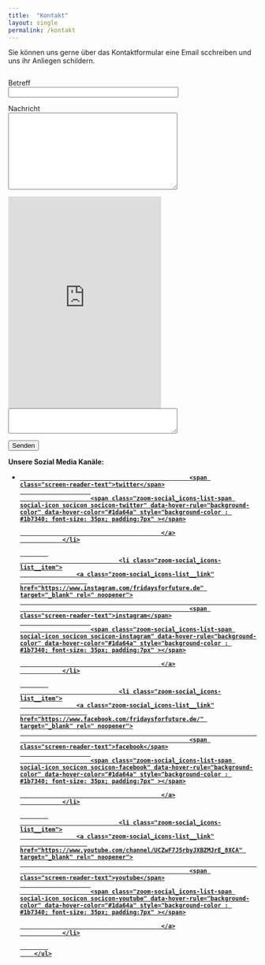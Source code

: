 ```yaml
---
title:  "Kontakt"
layout: single
permalink: /kontakt
---
```


Sie können uns gerne über das Kontaktformular eine Email scchreiben und uns ihr Anliegen schildern. 

<figure class="wp-block-image"><img alt=""/></figure>

<div role="form" class="wpcf7" id="wpcf7-f15533-p14388-o2" lang="en-US" dir="ltr">
<div class="screen-reader-response"><p role="status" aria-live="polite" aria-atomic="true"></p> <ul></ul></div>
<form action="mailto:tim-martin.melchert@outlook.com" method="post" class="wpcf7-form init" novalidate="novalidate" data-status="init">
<div style="display: none;">
<input type="hidden" name="_wpcf7" value="15533" />
<input type="hidden" name="_wpcf7_version" value="5.4" />
<input type="hidden" name="_wpcf7_locale" value="en_US" />
<input type="hidden" name="_wpcf7_unit_tag" value="wpcf7-f15533-p14388-o2" />
<input type="hidden" name="_wpcf7_container_post" value="14388" />
<input type="hidden" name="_wpcf7_posted_data_hash" value="" />
<input type="hidden" name="_wpcf7cf_hidden_group_fields" value="" />
<input type="hidden" name="_wpcf7cf_hidden_groups" value="" />
<input type="hidden" name="_wpcf7cf_visible_groups" value="" />
<input type="hidden" name="_wpcf7cf_repeaters" value="[]" />
<input type="hidden" name="_wpcf7cf_steps" value="{}" />
<input type="hidden" name="_wpcf7cf_options" value="{&quot;form_id&quot;:15533,&quot;conditions&quot;:[],&quot;settings&quot;:{&quot;animation&quot;:&quot;yes&quot;,&quot;animation_intime&quot;:200,&quot;animation_outtime&quot;:200,&quot;conditions_ui&quot;:&quot;normal&quot;,&quot;notice_dismissed&quot;:false,&quot;notice_dismissed_rollback-cf7-5.3.2&quot;:true}}" />
<input type="hidden" name="_wpcf7_recaptcha_response" value="" />
</div>
<p><label>Betreff<br />
    <span class="wpcf7-form-control-wrap betreff"><input type="text" name="betreff" value="" size="40" class="wpcf7-form-control wpcf7-text wpcf7-validates-as-required" aria-required="true" aria-invalid="false" /></span><br />
</label></p>
<p><label>Nachricht<br />
    <span class="wpcf7-form-control-wrap nachricht"><textarea name="nachricht" cols="40" rows="10" class="wpcf7-form-control wpcf7-textarea" aria-invalid="false"></textarea></span><br />
</label></p>
<span class="wpcf7-form-control-wrap recaptcha"><span data-sitekey="6LdD2ZsUAAAAAOLYe-4ZCA9-zgHppMy4UadOwDbs" class="wpcf7-form-control g-recaptcha wpcf7-recaptcha"></span>
<noscript>
	<div class="grecaptcha-noscript">
		<iframe src="https://www.google.com/recaptcha/api/fallback?k=6LdD2ZsUAAAAAOLYe-4ZCA9-zgHppMy4UadOwDbs" frameborder="0" scrolling="no" width="310" height="430">
		</iframe>
		<textarea name="g-recaptcha-response" rows="3" cols="40" placeholder="reCaptcha Response Here">
		</textarea>
	</div>
</noscript>
</span>
<p><input type="submit" value="Senden" class="wpcf7-form-control wpcf7-submit" /></p>
<div class="wpcf7-response-output" aria-hidden="true"></div></form></div>

<p> </p>

<b> Unsere Sozial Media Kanäle:<b>

<ul class="zoom-social-icons-list zoom-social-icons-list--with-canvas zoom-social-icons-list--rounded zoom-social-icons-list--no-labels">
<li class="zoom-social_icons-list__item">
                    <a class="zoom-social_icons-list__link"
                       href="https://twitter.com/FridayForFuture" target="_blank" rel=" noopener">
                                                                        
                                                    <span class="screen-reader-text">twitter</span>
                        
                        <span class="zoom-social_icons-list-span social-icon socicon socicon-twitter" data-hover-rule="background-color" data-hover-color="#1da64a" style="background-color : #1b7340; font-size: 35px; padding:7px" ></span>

                                            </a>
                </li>

            
                                <li class="zoom-social_icons-list__item">
                    <a class="zoom-social_icons-list__link"
                       href="https://www.instagram.com/fridaysforfuture.de" target="_blank" rel=" noopener">
                                                                        
                                                    <span class="screen-reader-text">instagram</span>
                        
                        <span class="zoom-social_icons-list-span social-icon socicon socicon-instagram" data-hover-rule="background-color" data-hover-color="#1da64a" style="background-color : #1b7340; font-size: 35px; padding:7px" ></span>

                                            </a>
                </li>

            
                                <li class="zoom-social_icons-list__item">
                    <a class="zoom-social_icons-list__link"
                       href="https://www.facebook.com/fridaysforfuture.de/" target="_blank" rel=" noopener">
                                                                        
                                                    <span class="screen-reader-text">facebook</span>
                        
                        <span class="zoom-social_icons-list-span social-icon socicon socicon-facebook" data-hover-rule="background-color" data-hover-color="#1da64a" style="background-color : #1b7340; font-size: 35px; padding:7px" ></span>

                                            </a>
                </li>

            
                                <li class="zoom-social_icons-list__item">
                    <a class="zoom-social_icons-list__link"
                       href="https://www.youtube.com/channel/UCZwF7J5rbyJXBZMJrE_8XCA" target="_blank" rel=" noopener">
                                                                        
                                                    <span class="screen-reader-text">youtube</span>
                        
                        <span class="zoom-social_icons-list-span social-icon socicon socicon-youtube" data-hover-rule="background-color" data-hover-color="#1da64a" style="background-color : #1b7340; font-size: 35px; padding:7px" ></span>

                                            </a>
                </li>

            
        </ul>

